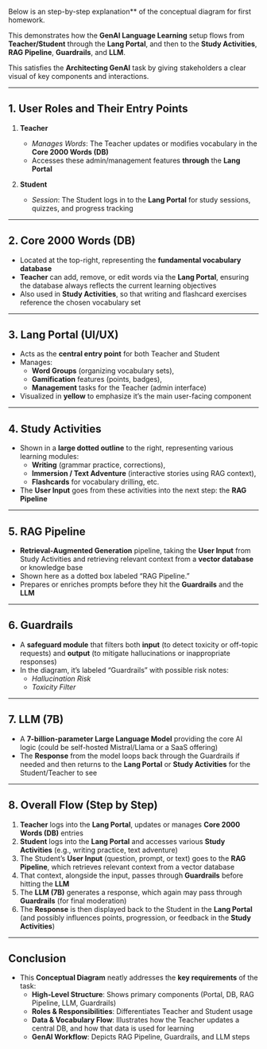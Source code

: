 Below is an step-by-step explanation** of the conceptual diagram for first homework. 

This demonstrates how the **GenAI Language Learning** setup flows from **Teacher/Student** through the **Lang Portal**, and then to the **Study Activities**, **RAG Pipeline**, **Guardrails**, and **LLM**. 

This satisfies the **Architecting GenAI** task by giving stakeholders a clear visual of key components and interactions.

---

## **1. User Roles and Their Entry Points**

1. **Teacher**  
   - *Manages Words*: The Teacher updates or modifies vocabulary in the **Core 2000 Words (DB)**  
   - Accesses these admin/management features **through** the **Lang Portal**

2. **Student**  
   - *Session*: The Student logs in to the **Lang Portal** for study sessions, quizzes, and progress tracking

---

## **2. Core 2000 Words (DB)**

- Located at the top-right, representing the **fundamental vocabulary database**  
- **Teacher** can add, remove, or edit words via the **Lang Portal**, ensuring the database always reflects the current learning objectives  
- Also used in **Study Activities**, so that writing and flashcard exercises reference the chosen vocabulary set

---

## **3. Lang Portal (UI/UX)**

- Acts as the **central entry point** for both Teacher and Student  
- Manages:
  - **Word Groups** (organizing vocabulary sets),  
  - **Gamification** features (points, badges),  
  - **Management** tasks for the Teacher (admin interface)  
- Visualized in **yellow** to emphasize it’s the main user-facing component

---

## **4. Study Activities**

- Shown in a **large dotted outline** to the right, representing various learning modules:
  - **Writing** (grammar practice, corrections),
  - **Immersion / Text Adventure** (interactive stories using RAG context),
  - **Flashcards** for vocabulary drilling, etc.  
- The **User Input** goes from these activities into the next step: the **RAG Pipeline**

---

## **5. RAG Pipeline**

- **Retrieval-Augmented Generation** pipeline, taking the **User Input** from Study Activities and retrieving relevant context from a **vector database** or knowledge base  
- Shown here as a dotted box labeled “RAG Pipeline.”  
- Prepares or enriches prompts before they hit the **Guardrails** and the **LLM**

---

## **6. Guardrails**

- A **safeguard module** that filters both **input** (to detect toxicity or off-topic requests) and **output** (to mitigate hallucinations or inappropriate responses)  
- In the diagram, it’s labeled “Guardrails” with possible risk notes:
  - *Hallucination Risk*  
  - *Toxicity Filter*

---

## **7. LLM (7B)**

- A **7-billion-parameter Large Language Model** providing the core AI logic (could be self-hosted Mistral/Llama or a SaaS offering)  
- The **Response** from the model loops back through the Guardrails if needed and then returns to the **Lang Portal** or **Study Activities** for the Student/Teacher to see

---

## **8. Overall Flow (Step by Step)**

1. **Teacher** logs into the **Lang Portal**, updates or manages **Core 2000 Words (DB)** entries  
2. **Student** logs into the **Lang Portal** and accesses various **Study Activities** (e.g., writing practice, text adventure)  
3. The Student’s **User Input** (question, prompt, or text) goes to the **RAG Pipeline**, which retrieves relevant context from a vector database  
4. That context, alongside the input, passes through **Guardrails** before hitting the **LLM**  
5. The **LLM (7B)** generates a response, which again may pass through **Guardrails** (for final moderation)  
6. The **Response** is then displayed back to the Student in the **Lang Portal** (and possibly influences points, progression, or feedback in the **Study Activities**)

---

## **Conclusion**

- This **Conceptual Diagram** neatly addresses the **key requirements** of the task:
  - **High-Level Structure**: Shows primary components (Portal, DB, RAG Pipeline, LLM, Guardrails)  
  - **Roles & Responsibilities**: Differentiates Teacher and Student usage  
  - **Data & Vocabulary Flow**: Illustrates how the Teacher updates a central DB, and how that data is used for learning  
  - **GenAI Workflow**: Depicts RAG Pipeline, Guardrails, and LLM steps  
